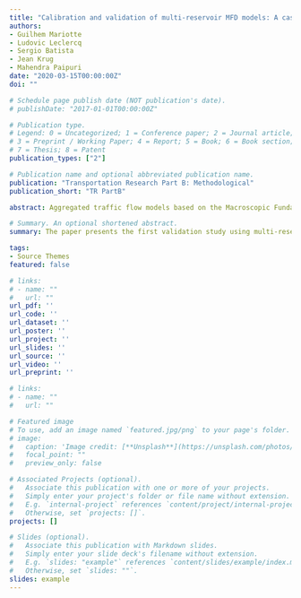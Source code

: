 ```yaml
---
title: "Calibration and validation of multi-reservoir MFD models: A case study in Lyon"
authors: 
- Guilhem Mariotte
- Ludovic Leclercq
- Sergio Batista
- Jean Krug
- Mahendra Paipuri
date: "2020-03-15T00:00:00Z"
doi: ""

# Schedule page publish date (NOT publication's date).
# publishDate: "2017-01-01T00:00:00Z"

# Publication type.
# Legend: 0 = Uncategorized; 1 = Conference paper; 2 = Journal article;
# 3 = Preprint / Working Paper; 4 = Report; 5 = Book; 6 = Book section;
# 7 = Thesis; 8 = Patent
publication_types: ["2"]

# Publication name and optional abbreviated publication name.
publication: "Transportation Research Part B: Methodological"
publication_short: "TR PartB"

abstract: Aggregated traffic flow models based on the Macroscopic Fundamental Diagram (MFD), also known as multireservoir or multi-region MFD models, have been developed for more than a decade for various applications. While being very appealing for simulating traffic dynamics at a city level, the outputs of these models were rarely confronted with real data measurements. Thus, this paper focuses on calibration and validation of an MFD simulation for a city partitioned into multiple reservoirs. The traffic predictions from the MFD simulation (total accumulation and mean speed) are compared with real data from loop and probe sensors. The questions addressed in this study include the city partitioning, the MFD and average trip length estimation, and the path flow distribution among reservoirs. This study is carried on the network of Lyon, France, composed by around 27,000 links that extend over an urban area of 80 km$^2$. 

# Summary. An optional shortened abstract.
summary: The paper presents the first validation study using multi-reservoir MFD based simulation on a real network using real OD data.

tags:
- Source Themes
featured: false

# links:
# - name: ""
#   url: ""
url_pdf: ''
url_code: ''
url_dataset: ''
url_poster: ''
url_project: ''
url_slides: ''
url_source: ''
url_video: ''
url_preprint: ''

# links:
# - name: ""
#   url: ""

# Featured image
# To use, add an image named `featured.jpg/png` to your page's folder. 
# image:
#   caption: 'Image credit: [**Unsplash**](https://unsplash.com/photos/jdD8gXaTZsc)'
#   focal_point: ""
#   preview_only: false

# Associated Projects (optional).
#   Associate this publication with one or more of your projects.
#   Simply enter your project's folder or file name without extension.
#   E.g. `internal-project` references `content/project/internal-project/index.md`.
#   Otherwise, set `projects: []`.
projects: []

# Slides (optional).
#   Associate this publication with Markdown slides.
#   Simply enter your slide deck's filename without extension.
#   E.g. `slides: "example"` references `content/slides/example/index.md`.
#   Otherwise, set `slides: ""`.
slides: example
---
```

